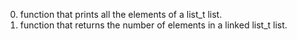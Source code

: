0. function that prints all the elements of a list_t list.
1. function that returns the number of elements 
	in a linked list_t list.
